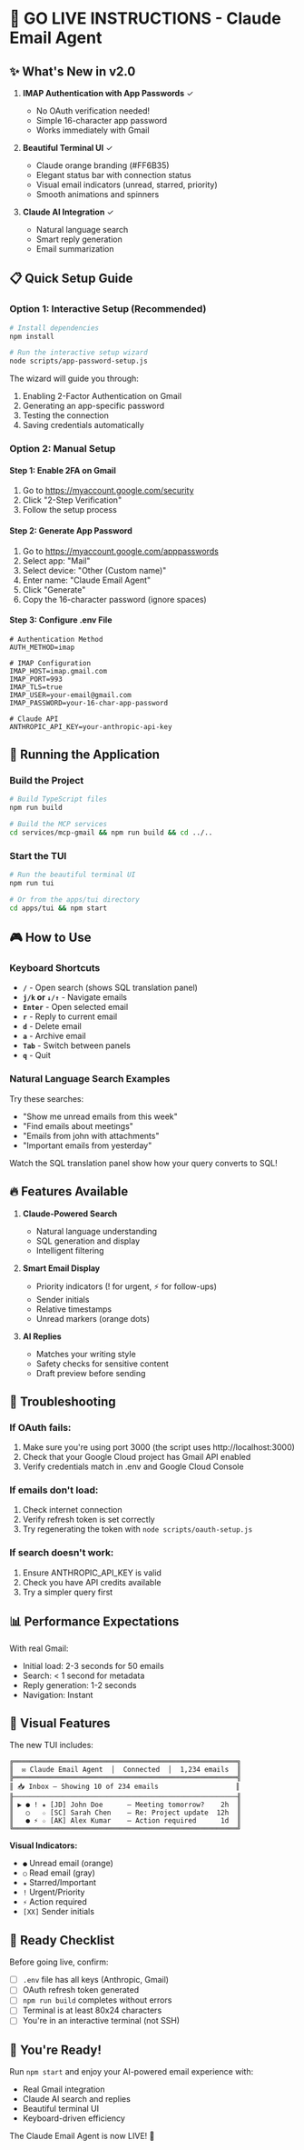 # 🚀 GO LIVE INSTRUCTIONS - Claude Email Agent

## ✨ What's New in v2.0

1. **IMAP Authentication with App Passwords** ✓
   - No OAuth verification needed!
   - Simple 16-character app password
   - Works immediately with Gmail

2. **Beautiful Terminal UI** ✓
   - Claude orange branding (#FF6B35)
   - Elegant status bar with connection status
   - Visual email indicators (unread, starred, priority)
   - Smooth animations and spinners

3. **Claude AI Integration** ✓
   - Natural language search
   - Smart reply generation
   - Email summarization

## 📋 Quick Setup Guide

### Option 1: Interactive Setup (Recommended)
```bash
# Install dependencies
npm install

# Run the interactive setup wizard
node scripts/app-password-setup.js
```

The wizard will guide you through:
1. Enabling 2-Factor Authentication on Gmail
2. Generating an app-specific password
3. Testing the connection
4. Saving credentials automatically

### Option 2: Manual Setup

#### Step 1: Enable 2FA on Gmail
1. Go to https://myaccount.google.com/security
2. Click "2-Step Verification"
3. Follow the setup process

#### Step 2: Generate App Password
1. Go to https://myaccount.google.com/apppasswords
2. Select app: "Mail"
3. Select device: "Other (Custom name)"
4. Enter name: "Claude Email Agent"
5. Click "Generate"
6. Copy the 16-character password (ignore spaces)

#### Step 3: Configure .env File
```env
# Authentication Method
AUTH_METHOD=imap

# IMAP Configuration
IMAP_HOST=imap.gmail.com
IMAP_PORT=993
IMAP_TLS=true
IMAP_USER=your-email@gmail.com
IMAP_PASSWORD=your-16-char-app-password

# Claude API
ANTHROPIC_API_KEY=your-anthropic-api-key
```

## 🚀 Running the Application

### Build the Project
```bash
# Build TypeScript files
npm run build

# Build the MCP services
cd services/mcp-gmail && npm run build && cd ../..
```

### Start the TUI
```bash
# Run the beautiful terminal UI
npm run tui

# Or from the apps/tui directory
cd apps/tui && npm start
```

## 🎮 How to Use

### Keyboard Shortcuts
- **`/`** - Open search (shows SQL translation panel)
- **`j/k` or `↓/↑`** - Navigate emails
- **`Enter`** - Open selected email
- **`r`** - Reply to current email
- **`d`** - Delete email
- **`a`** - Archive email
- **`Tab`** - Switch between panels
- **`q`** - Quit

### Natural Language Search Examples
Try these searches:
- "Show me unread emails from this week"
- "Find emails about meetings"
- "Emails from john with attachments"
- "Important emails from yesterday"

Watch the SQL translation panel show how your query converts to SQL!

## 🔥 Features Available

1. **Claude-Powered Search**
   - Natural language understanding
   - SQL generation and display
   - Intelligent filtering

2. **Smart Email Display**
   - Priority indicators (! for urgent, ⚡ for follow-ups)
   - Sender initials
   - Relative timestamps
   - Unread markers (orange dots)

3. **AI Replies**
   - Matches your writing style
   - Safety checks for sensitive content
   - Draft preview before sending

## 🐛 Troubleshooting

### If OAuth fails:
1. Make sure you're using port 3000 (the script uses http://localhost:3000)
2. Check that your Google Cloud project has Gmail API enabled
3. Verify credentials match in .env and Google Cloud Console

### If emails don't load:
1. Check internet connection
2. Verify refresh token is set correctly
3. Try regenerating the token with `node scripts/oauth-setup.js`

### If search doesn't work:
1. Ensure ANTHROPIC_API_KEY is valid
2. Check you have API credits available
3. Try a simpler query first

## 📊 Performance Expectations

With real Gmail:
- Initial load: 2-3 seconds for 50 emails
- Search: < 1 second for metadata
- Reply generation: 1-2 seconds
- Navigation: Instant

## 🎨 Visual Features

The new TUI includes:

```
╔═══════════════════════════════════════════════════════╗
║  ✉ Claude Email Agent  │  Connected  │  1,234 emails  ║
╠═══════════════════════════════════════════════════════╣
║ 📥 Inbox — Showing 10 of 234 emails                   ║
╟───────────────────────────────────────────────────────╢
║ ▶ ● ! ★ [JD] John Doe      — Meeting tomorrow?    2h  ║
║   ○   ☆ [SC] Sarah Chen    — Re: Project update  12h  ║
║   ● ⚡ ☆ [AK] Alex Kumar    — Action required      1d  ║
╚═══════════════════════════════════════════════════════╝
```

**Visual Indicators:**
- `●` Unread email (orange)
- `○` Read email (gray)
- `★` Starred/Important
- `!` Urgent/Priority
- `⚡` Action required
- `[XX]` Sender initials

## 🚦 Ready Checklist

Before going live, confirm:
- [ ] `.env` file has all keys (Anthropic, Gmail)
- [ ] OAuth refresh token generated
- [ ] `npm run build` completes without errors
- [ ] Terminal is at least 80x24 characters
- [ ] You're in an interactive terminal (not SSH)

## 🎉 You're Ready!

Run `npm start` and enjoy your AI-powered email experience with:
- Real Gmail integration
- Claude AI search and replies
- Beautiful terminal UI
- Keyboard-driven efficiency

The Claude Email Agent is now LIVE! 🚀